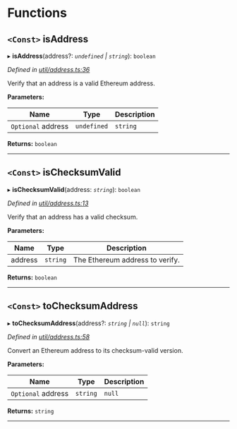 

# Functions

<a id="isaddress"></a>

## `<Const>` isAddress

▸ **isAddress**(address?: *`undefined` | `string`*): `boolean`

*Defined in [util/address.ts:36](https://github.com/paritytech/js-libs/blob/3946ccd/packages/abi/src/util/address.ts#L36)*

Verify that an address is a valid Ethereum address.

**Parameters:**

| Name | Type | Description |
| ------ | ------ | ------ |
| `Optional` address | `undefined` | `string` |  The address to verify. |

**Returns:** `boolean`

___
<a id="ischecksumvalid"></a>

## `<Const>` isChecksumValid

▸ **isChecksumValid**(address: *`string`*): `boolean`

*Defined in [util/address.ts:13](https://github.com/paritytech/js-libs/blob/3946ccd/packages/abi/src/util/address.ts#L13)*

Verify that an address has a valid checksum.

**Parameters:**

| Name | Type | Description |
| ------ | ------ | ------ |
| address | `string` |  The Ethereum address to verify. |

**Returns:** `boolean`

___
<a id="tochecksumaddress"></a>

## `<Const>` toChecksumAddress

▸ **toChecksumAddress**(address?: *`string` | `null`*): `string`

*Defined in [util/address.ts:58](https://github.com/paritytech/js-libs/blob/3946ccd/packages/abi/src/util/address.ts#L58)*

Convert an Ethereum address to its checksum-valid version.

**Parameters:**

| Name | Type | Description |
| ------ | ------ | ------ |
| `Optional` address | `string` | `null` |  The address to convert. |

**Returns:** `string`

___

